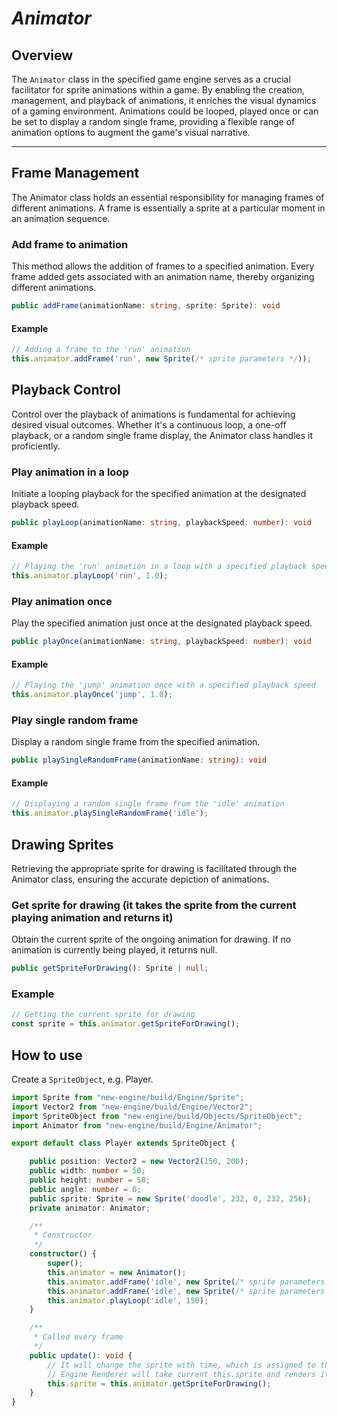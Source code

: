 # *Animator*

## Overview

The `Animator` class in the specified game engine serves as a crucial facilitator for sprite animations within a game. By enabling the creation, management, and playback of animations, it enriches the visual dynamics of a gaming environment. Animations could be looped, played once or can be set to display a random single frame, providing a flexible range of animation options to augment the game's visual narrative.

---

## Frame Management

The Animator class holds an essential responsibility for managing frames of different animations. A frame is essentially a sprite at a particular moment in an animation sequence.

### Add frame to animation

This method allows the addition of frames to a specified animation. Every frame added gets associated with an animation name, thereby organizing different animations.

```typescript
public addFrame(animationName: string, sprite: Sprite): void
```

#### Example

```typescript
// Adding a frame to the 'run' animation
this.animator.addFrame('run', new Sprite(/* sprite parameters */));
```

## Playback Control

Control over the playback of animations is fundamental for achieving desired visual outcomes. Whether it's a continuous loop, a one-off playback, or a random single frame display, the Animator class handles it proficiently.

### Play animation in a loop

Initiate a looping playback for the specified animation at the designated playback speed.

```typescript
public playLoop(animationName: string, playbackSpeed: number): void
```

#### Example

```typescript
// Playing the 'run' animation in a loop with a specified playback speed
this.animator.playLoop('run', 1.0);
```

### Play animation once
Play the specified animation just once at the designated playback speed.

```typescript
public playOnce(animationName: string, playbackSpeed: number): void
```

#### Example

```typescript
// Playing the 'jump' animation once with a specified playback speed
this.animator.playOnce('jump', 1.0);
```

### Play single random frame

Display a random single frame from the specified animation.

```typescript
public playSingleRandomFrame(animationName: string): void
```

#### Example

```typescript
// Displaying a random single frame from the 'idle' animation
this.animator.playSingleRandomFrame('idle');
```

## Drawing Sprites

Retrieving the appropriate sprite for drawing is facilitated through the Animator class, ensuring the accurate depiction of animations.

### Get sprite for drawing (it takes the sprite from the current playing animation and returns it)

Obtain the current sprite of the ongoing animation for drawing. If no animation is currently being played, it returns null.

```typescript
public getSpriteForDrawing(): Sprite | null;
```

### Example

```typescript
// Getting the current sprite for drawing
const sprite = this.animator.getSpriteForDrawing();
```

## How to use

Create a `SpriteObject`, e.g. Player.

```typescript
import Sprite from "new-engine/build/Engine/Sprite";
import Vector2 from "new-engine/build/Engine/Vector2";
import SpriteObject from "new-engine/build/Objects/SpriteObject";
import Animator from "new-engine/build/Engine/Animator";

export default class Player extends SpriteObject {

    public position: Vector2 = new Vector2(150, 200);
    public width: number = 50;
    public height: number = 50;
    public angle: number = 0;
    public sprite: Sprite = new Sprite('doodle', 232, 0, 232, 256);
    private animator: Animator;

    /**
     * Constructor
     */
    constructor() {
        super();
        this.animator = new Animator();
        this.animator.addFrame('idle', new Sprite(/* sprite parameters */));
        this.animator.addFrame('idle', new Sprite(/* sprite parameters */));
        this.animator.playLoop('idle', 150);
    }

    /**
     * Called every frame
     */
    public update(): void {
        // It will change the sprite with time, which is assigned to this.sprite
        // Engine Renderer will take current this.sprite and renders it
        this.sprite = this.animator.getSpriteForDrawing();
    }
}
```